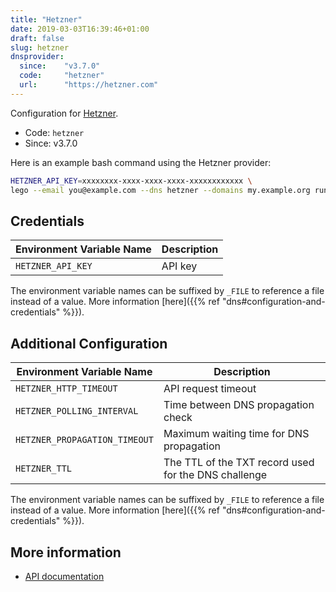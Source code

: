 ```yaml
---
title: "Hetzner"
date: 2019-03-03T16:39:46+01:00
draft: false
slug: hetzner
dnsprovider:
  since:    "v3.7.0"
  code:     "hetzner"
  url:      "https://hetzner.com"
---
```


<!-- THIS DOCUMENTATION IS AUTO-GENERATED. PLEASE DO NOT EDIT. -->
<!-- providers/dns/hetzner/hetzner.toml -->
<!-- THIS DOCUMENTATION IS AUTO-GENERATED. PLEASE DO NOT EDIT. -->


Configuration for [Hetzner](https://hetzner.com).


<!--more-->

- Code: `hetzner`
- Since: v3.7.0


Here is an example bash command using the Hetzner provider:

```bash
HETZNER_API_KEY=xxxxxxxx-xxxx-xxxx-xxxx-xxxxxxxxxxxx \
lego --email you@example.com --dns hetzner --domains my.example.org run
```




## Credentials

| Environment Variable Name | Description |
|-----------------------|-------------|
| `HETZNER_API_KEY` | API key |

The environment variable names can be suffixed by `_FILE` to reference a file instead of a value.
More information [here]({{% ref "dns#configuration-and-credentials" %}}).


## Additional Configuration

| Environment Variable Name | Description |
|--------------------------------|-------------|
| `HETZNER_HTTP_TIMEOUT` | API request timeout |
| `HETZNER_POLLING_INTERVAL` | Time between DNS propagation check |
| `HETZNER_PROPAGATION_TIMEOUT` | Maximum waiting time for DNS propagation |
| `HETZNER_TTL` | The TTL of the TXT record used for the DNS challenge |

The environment variable names can be suffixed by `_FILE` to reference a file instead of a value.
More information [here]({{% ref "dns#configuration-and-credentials" %}}).




## More information

- [API documentation](https://dns.hetzner.com/api-docs)

<!-- THIS DOCUMENTATION IS AUTO-GENERATED. PLEASE DO NOT EDIT. -->
<!-- providers/dns/hetzner/hetzner.toml -->
<!-- THIS DOCUMENTATION IS AUTO-GENERATED. PLEASE DO NOT EDIT. -->
